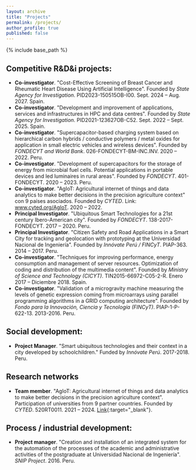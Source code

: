 ```yaml
---
layout: archive
title: "Projects"
permalink: /projects/
author_profile: true
published: false
---
```


{% include base_path %}

## Competitive R&D&i projects:
- **Co-investigator**. "Cost-Effective Screening of Breast Cancer and Rheumatic Heart Disease Using Artificial Intelligence". Founded by _State Agency for Investigation_. PID2023-150515OB-I00. Sept. 2024 – Aug. 2027. Spain.
- **Co-investigator**. "Development and improvement of applications, services and infrastructures in HPC and data centres". Founded by _State Agency for Investigation_. PID2021-123627OB-C52. Sept. 2022 – Sept. 2025. Spain.
- **Co-investigator**. "Supercapacitor-based charging system based on hierarchical carbon hybrids / conductive polymers / metal oxides for application in small electric vehicles and wireless devices". Founded by _FONDECYT and World Bank_. 026-FONDECYT-BM-INC.INV. 2020 – 2022. Peru. 
- **Co-investigator**. "Development of supercapacitors for the storage of energy from microbial fuel cells. Potential applications in portable devices and led luminaires in rural areas". Founded by _FONDECYT_. 401-FONDECYT. 2020 – 2023. Peru. 
- **Co-investigator**. "AgIoT: Agricultural internet of things and data analytics to make better decisions in the precision agriculture context" con 9 países asociados. Founded by _CYTED_. Link: www.cyted.org/AgIoT. 2020 – 2022. 
- **Principal Investigator**. "Ubiquitous Smart Technologies for a 21st century Ibero-American city". Founded by _FONDECYT_. 138-2017-FONDECYT. 2017 – 2020. Peru.
- **Principal Investigator**. "Citizen Safety and Road Applications in a Smart City for tracking and geolocation with prototyping at the Universidad Nacional de Ingeniería". Founded by _Innóvate Perú / FINCyT_. PIAP-363. 2014 – 2017. Peru.
- **Co-investigator**. "Techniques for improving performance, energy consumption and management of server resources. Optimization of coding and distribution of the multimedia content". Founded by _Ministry of Science and Technology (CICYT)_. TIN2015-66972-C05-2-R. Enero 2017 – Diciembre 2018. Spain.
- **Co-investigator**. "Validation of a microgravity machine measuring the levels of genetic expression coming from microarrays using parallel programming algorithms in a GRID computing architecture". Founded by _Fondo para la Innovación, Ciencia y Tecnología (FINCyT)_. PIAP-1-P-622-13. 2013-2016. Peru.

## Social development:
- **Project Manager**. "Smart ubiquitous technologies and their context in a city developed by schoolchildren." Funded by _Innóvate Perú_. 2017-2018. Peru.

## Research networks
- **Team member**. "AgIoT: Agricultural internet of things and data analytics to make better decisions in the precision agriculture context". Participation of universities from 9 partner countries. Founded by _CYTED_. 520RT0011. 2021 – 2024. [Link](http://www.cyted.org/AgIoT){:target="_blank"}.

## Process / industrial development:
- **Project manager**. "Creation and installation of an integrated system for the automation of the processes of the academic and administrative activities of the postgraduate at Universidad Nacional de Ingeniería". _SNIP Project_. 2016. Peru.